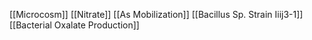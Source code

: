 [[Microcosm]]
[[Nitrate]]
[[As Mobilization]]
[[Bacillus Sp. Strain Iiij3-1]]
[[Bacterial Oxalate Production]]
